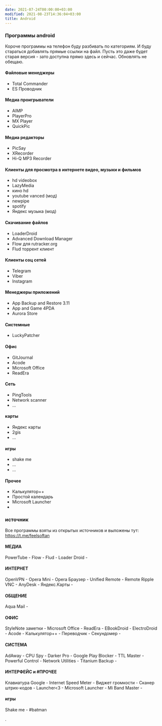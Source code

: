 ```yaml
---
date: 2021-07-24T00:00:00+03:00
modified: 2021-08-23T14:36:04+03:00
title: Android
---
```


### Программы android

Короче программы на телефон буду разбивать по категориям. И буду стараться добавлять прямые ссылки на файл. Пусть это даже будет старая версия - зато доступна прямо здесь и сейчас. Обновлять не обещаю.

#### Файловые менеджеры
   - Total Commander 
   - ES Проводник

#### Медиа проигрыватели
   - AIMP
   - PlayerPro
   - MX Player
   - QuickPic
 
#### Медиа редакторы
   - PicSay
   - XRecorder
   - Hi-Q MP3 Recorder 

#### Клиенты для просмотра в интернете видео, музыки и фильмов
   - hd videobox
   - LazyMedia 
   - кино hd
   - youtube vanced (мод)
   - newpipe
   - spotify
   - Яндекс музыка (мод)

#### Скачивание файлов
- LoaderDroid
- Advanced Download Manager
- Flow для rutracker.org
- Flud торрент клиент

#### Клиенты соц сетей
   - Telegram
   - Viber
   - Instagram

#### Менеджеры приложений
   - App Backup and Restore 3.11
   - App and Game 4PDA
   - Aurora Store

#### Системные
   - LuckyPatcher

#### Офис
   - GitJournal
   - Acode
   - Microsoft Office
   - ReadEra

#### Сеть
- PingTools
- Network scanner
- ...

#### карты
- Яндекс карты
- 2gis
- ...

#### игры
- shake me
- ...
- ...

#### Прочее
- Калькулятор++
- Простой календарь
- Microsoft Launcher
- 


### источник
Все программы взяты из открытых источников и выложены тут: <https://t.me/feelsoftan>

#### МЕДИА
PowerTube - 
Flow - 
Flud - 
Loader Droid - 


#### ИНТЕРНЕТ
OpenVPN - 
Opera Mini - 
Opera Браузер - 
Unified Remote - 
Remote Ripple VNC - 
AnyDesk - 
Яндекс.Карты - 

#### ОБЩЕНИЕ
Aqua Mail - 

#### ОФИС
StyleNote заметки - 
Microsoft Office - 
ReadEra - 
EBookDroid - 
ElectroDroid - 
Acode - 
Калькулятор++ - 
Переводчик - 
Секундомер - 

#### СИСТЕМА
AdAway - 
CPU Spy - 
Darker Pro - 
Google Play Blocker - 
TTL Master - 
Powerful Control - 
Network Utilities - 
Titanium Backup - 

#### ИНТЕРФЕЙС и #ПРОЧЕЕ
Клавиатура Google - 
Internet Speed Meter - 
Виджет громкости - 
Сканер штрих-кодов - 
Launcher<3 - 
Microsoft Launcher - 
Mi Band Master - 

#### игры
Shake me - #batman

.
